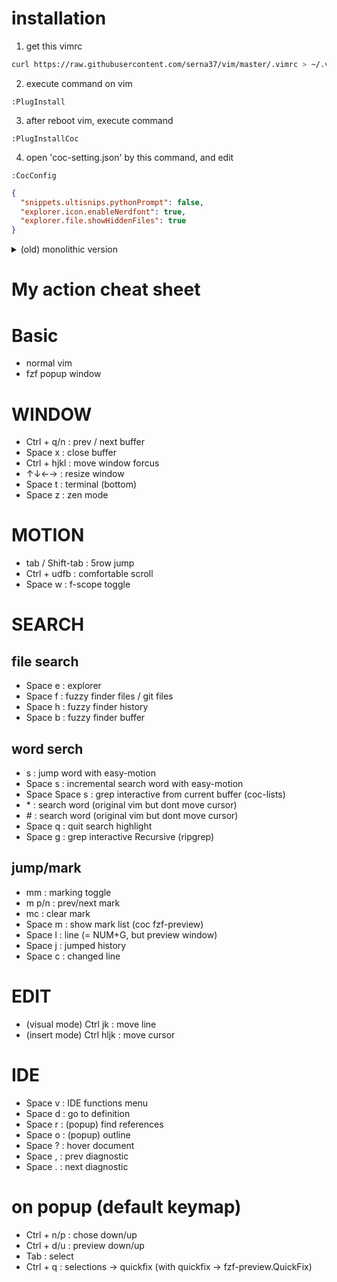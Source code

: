 # installation
1. get this vimrc
```sh
curl https://raw.githubusercontent.com/serna37/vim/master/.vimrc > ~/.vimrc
```
2. execute command on vim
```
:PlugInstall
```
3. after reboot vim, execute command
```
:PlugInstallCoc
```
4. open 'coc-setting.json' by this command, and edit
```
:CocConfig
```
```json
{
  "snippets.ultisnips.pythonPrompt": false,
  "explorer.icon.enableNerdfont": true,
  "explorer.file.showHiddenFiles": true
}
```

<details>
<summary>(old) monolithic version</summary>
# monolithic version
[feature] no plugin, all function is on this vimrc.
or (exclude plugin mode)
curl https://raw.githubusercontent.com/serna37/vim/master/monolithic.vim > ~/.vimrc

```monolithic initiation.vim
<Space>n Azathoth<CR>
```

# snippet(for v-snip)
for vsnip, this is "create snippet" snippet

```vsnip.json
{
    "sni": {
        "prefix": ["sni"],
        "body": [
            ",\"${1}\": {"
            ,"  \"prefix\": [\"${2}\"],"
            ,"  \"body\": [\"${3}\"]"
            ,"}"
        ]
    }

}
```

</details>

# My action cheat sheet
# Basic
- normal vim
- fzf popup window

# WINDOW
- Ctrl + q/n : prev / next buffer
- Space x : close buffer
- Ctrl + hjkl : move window forcus
- ↑↓←→ : resize window
- Space t : terminal (bottom)
- Space z : zen mode

# MOTION
- tab / Shift-tab : 5row jump
- Ctrl + udfb : comfortable scroll
- Space w : f-scope toggle

# SEARCH
## file search
- Space e : explorer
- Space f : fuzzy finder files / git files
- Space h : fuzzy finder history
- Space b : fuzzy finder buffer

## word serch
- s : jump word with easy-motion
- Space s : incremental search word with easy-motion
- Space Space s : grep interactive from current buffer (coc-lists)
- \* : search word (original vim but dont move cursor)
- \# : search word (original vim but dont move cursor)
- Space q : quit search highlight
- Space g : grep interactive Recursive (ripgrep)

## jump/mark
- mm : marking toggle
- m p/n : prev/next mark
- mc : clear mark
- Space m : show mark list (coc fzf-preview)
- Space l : line (= NUM+G, but preview window)
- Space j : jumped history
- Space c : changed line

# EDIT
- (visual mode) Ctrl jk : move line
- (insert mode) Ctrl hljk : move cursor

# IDE
- Space v : IDE functions menu
- Space d : go to definition
- Space r : (popup) find references
- Space o : (popup) outline
- Space ? : hover document
- Space , : prev diagnostic
- Space . : next diagnostic

# on popup (default keymap)
- Ctrl + n/p : chose down/up
- Ctrl + d/u : preview down/up
- Tab : select
- Ctrl + q : selections -> quickfix
(with quickfix -> fzf-preview.QuickFix)
